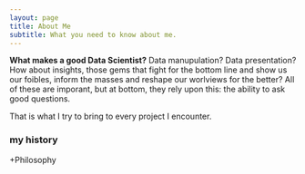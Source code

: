 ```yaml
---
layout: page
title: About Me
subtitle: What you need to know about me.
---
```


**__What makes a good Data Scientist?__**   Data manupulation? Data presentation?  How about insights, those gems that fight for the bottom line and show us our foibles, inform the masses and reshape our worlviews for the better?  All of these are imporant, but at bottom, they rely upon this: the ability to ask good questions. 

That is what I try to bring to every project I encounter.

### my history

+Philosophy
